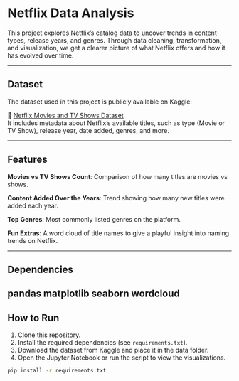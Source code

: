 # Netflix Data Analysis

This project explores Netflix’s catalog data to uncover trends in content types, release years, and genres. Through data cleaning, transformation, and visualization, we get a clearer picture of what Netflix offers and how it has evolved over time.

---

## Dataset

The dataset used in this project is publicly available on Kaggle:

🔗 [Netflix Movies and TV Shows Dataset](https://www.kaggle.com/datasets/shivamb/netflix-shows)  
It includes metadata about Netflix’s available titles, such as type (Movie or TV Show), release year, date added, genres, and more.

---

## Features

**Movies vs TV Shows Count**: 
Comparison of how many titles are movies vs shows.

**Content Added Over the Years**: 
Trend showing how many new titles were added each year.

**Top Genres**: 
Most commonly listed genres on the platform.

**Fun Extras**: 
A word cloud of title names to give a playful insight into naming trends on Netflix.

---

## Dependencies
pandas
matplotlib
seaborn
wordcloud
---

## How to Run

1. Clone this repository.
2. Install the required dependencies (see `requirements.txt`).
3. Download the dataset from Kaggle and place it in the data folder.
4. Open the Jupyter Notebook or run the script to view the visualizations.

```bash
pip install -r requirements.txt
